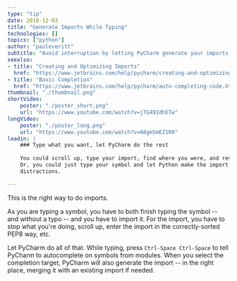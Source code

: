 ```yaml
---
type: "tip"
date: 2018-12-03
title: "Generate Imports While Typing"
technologies: []
topics: ["python"]
author: "pauleveritt"
subtitle: "Avoid interruption by letting PyCharm generate your imports as you type"
seealso:
- title: "Creating and Optimizing Imports"
  href: "https://www.jetbrains.com/help/pycharm/creating-and-optimizing-imports.html"
- title: "Basic Completion"  
  href: "https://www.jetbrains.com/help/pycharm/auto-completing-code.html#basic_completion"
thumbnail: "./thumbnail.png"
shortVideo:
    poster: "./poster_short.png"
    url: "https://www.youtube.com/watch?v=jTG49IdhETw"
longVideo:
    poster: "./poster_long.png"
    url: "https://www.youtube.com/watch?v=N4gm5mEZ1R8"
leadin: |
    ### Type what you want, let PyCharm do the rest
    
    You could scroll up, type your import, find where you were, and resume. 
    Or, you could just type your symbol and let Python make the import. No 
    distractions.

---
```


This is the right way to do imports.

As you are typing a symbol, you have to both finish typing the symbol -- and 
without a typo -- and you have to import it. For the import, you have to stop 
what you're doing, scroll up, enter the import in the correctly-sorted PEP8 
way, etc.

Let PyCharm do all of that. While typing, press ``Ctrl-Space Ctrl-Space`` 
to tell PyCharm to autocomplete on symbols from modules. When you select 
the completion target, PyCharm will also generate the import -- in the right 
place, merging it with an existing import if needed.